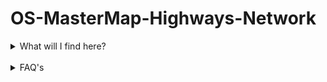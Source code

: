 # OS-MasterMap-Highways-Network

<details>
<summary>What will I find here?</summary>
<br>
Within each product repository you will find:
<br> 
<br>
<ul>
 <li><b>Styling</b> – Top level folder containing all things related to the styling, Stylesheets, LYR files, fonts etc.</li>
 <li><b>SQL</b> – Top level folder containing core SQL files for that product</li>
 <li><b>Data Translating</b> – Top lovel folder contains README. file about all the different tools that can be used on this product</li> 
    <ul>
      <li><b>GFS</b> - GFS files for Data Loaders and GML datasets</li>
      <li><b>Code</b> – Awk and python code</li>
      <li><b>FME</b> – FME workbenches</li>
    </ul>
 <li><b>Sample Code</b> – Sample code or demos for that product</li>
 <li><b>Schemas</b> - Old & new updated schema versions</li>
</ul>

</details>

<br>

<details>
<summary>FAQ's</summary>
<br>
A list of technical FAQ's regarding OMM Highways Network
</details>
